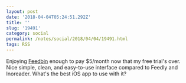 ```yaml
---
layout: post
date: '2018-04-04T05:24:51.292Z'
title: ''
slug: '19491'
category: social
permalink: /notes/social/2018/04/04/19491.html
tags: RSS
---
```

Enjoying [Feedbin](https://feedbin.com/) enough to pay $5/month now that my free trial&#39;s over. Nice simple, clean, and easy-to-use interface compared to Feedly and Inoreader. What&#39;s the best iOS app to use with it?
